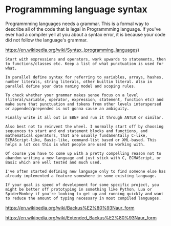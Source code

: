 # Programmming language syntax

Programmming languages needs a grammar. This is a formal way to describe all of the code that is legal in Programmming language. 
If you've ever had a compiler yell at you about a syntax error, it is because your code did not follow the language's grammar.

https://en.wikipedia.org/wiki/Syntax_(programming_languages)

```
Start with expressions and operators, work upwards to statements, then to functions/classes etc. Keep a list of what punctuation is used for what.

In parallel define syntax for referring to variables, arrays, hashes, number literals, string literals, other builtin literal. Also in parallel define your data naming model and scoping rules.

To check whether your grammar makes sense focus on a level (literal/variable, operator, expression, statement, function etc) and make sure that punctuation and tokens from other levels interspersed or appended/prepended is not gonna cause an ambiguity.

Finally write it all out in EBNF and run it through ANTLR or similar.

Also best not to reinvent the wheel. I normally start off by choosing sequences to start and end statement blocks and functions, and mathematical operators, that are usually fundamentally C-like, ECMAScript-like, Basic-like, command-list based or XML-based. This helps a lot cos this is what people are used to working with.

Of course you have to come up with a pretty compelling reason not to abandon writing a new language and just stick with C, ECMAScript, or Basic which are well tested and much used.

I've often started defining new language only to find someone else has already implemented a feature somewhere in some existing language.

If your goal is speed of development for some specific project, you might be better off prototyping in something like Python, Lua or SpiderMonkey if you're looking to get up and running quickly and want to reduce the amount of typing necessary in most compiled languages.
```

https://en.wikipedia.org/wiki/Backus%E2%80%93Naur_form

https://en.wikipedia.org/wiki/Extended_Backus%E2%80%93Naur_form

